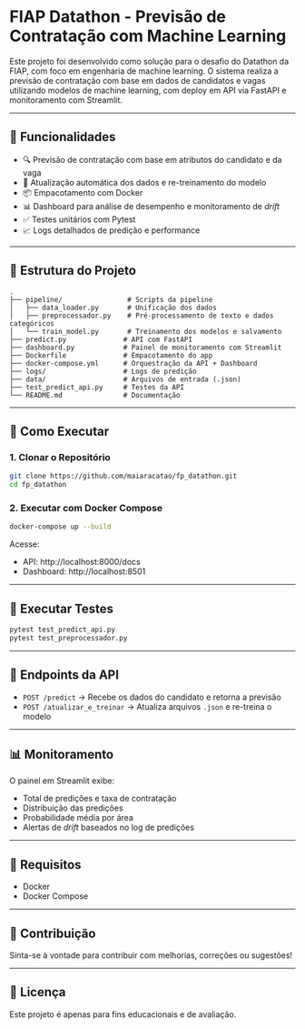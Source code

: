 
# FIAP Datathon - Previsão de Contratação com Machine Learning

Este projeto foi desenvolvido como solução para o desafio do Datathon da FIAP, com foco em engenharia de machine learning. O sistema realiza a previsão de contratação com base em dados de candidatos e vagas utilizando modelos de machine learning, com deploy em API via FastAPI e monitoramento com Streamlit.

---

## 🔧 Funcionalidades

- 🔍 Previsão de contratação com base em atributos do candidato e da vaga
- 🔁 Atualização automática dos dados e re-treinamento do modelo
- 📦 Empacotamento com Docker
- 📊 Dashboard para análise de desempenho e monitoramento de *drift*
- ✅ Testes unitários com Pytest
- 📈 Logs detalhados de predição e performance

---

## 📁 Estrutura do Projeto

```
.
├── pipeline/                # Scripts da pipeline
│   ├── data_loader.py       # Unificação dos dados
│   ├── preprocessador.py    # Pré-processamento de texto e dados categóricos
│   └── train_model.py       # Treinamento dos modelos e salvamento
├── predict.py              # API com FastAPI
├── dashboard.py            # Painel de monitoramento com Streamlit
├── Dockerfile              # Empacotamento do app
├── docker-compose.yml      # Orquestração da API + Dashboard
├── logs/                   # Logs de predição
├── data/                   # Arquivos de entrada (.json)
├── test_predict_api.py     # Testes da API
└── README.md               # Documentação
```

---

## 🚀 Como Executar

### 1. Clonar o Repositório

```bash
git clone https://github.com/maiaracatao/fp_datathon.git
cd fp_datathon
```

### 2. Executar com Docker Compose

```bash
docker-compose up --build
```

Acesse:
- API: http://localhost:8000/docs
- Dashboard: http://localhost:8501

---

## 🧪 Executar Testes

```bash
pytest test_predict_api.py
pytest test_preprocessador.py
```

---

## 📌 Endpoints da API

- `POST /predict` → Recebe os dados do candidato e retorna a previsão
- `POST /atualizar_e_treinar` → Atualiza arquivos `.json` e re-treina o modelo

---

## 📊 Monitoramento

O painel em Streamlit exibe:
- Total de predições e taxa de contratação
- Distribuição das predições
- Probabilidade média por área
- Alertas de *drift* baseados no log de predições

---

## 🐳 Requisitos

- Docker
- Docker Compose

---

## 🙌 Contribuição

Sinta-se à vontade para contribuir com melhorias, correções ou sugestões!

---

## 📄 Licença

Este projeto é apenas para fins educacionais e de avaliação.
